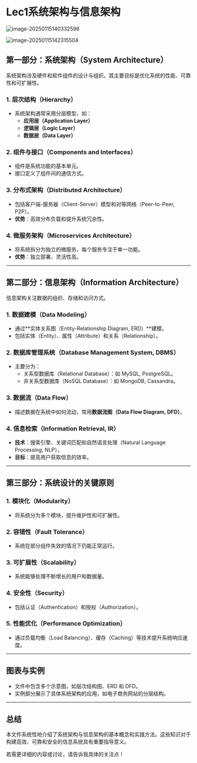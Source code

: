 # Lec1系统架构与信息架构

![image-20250115140332596](https://cdn.jsdelivr.net/gh/kiu795/pic@main/img/image-20250115140332596.png)

![image-20250115142315504](https://cdn.jsdelivr.net/gh/kiu795/pic@main/img/image-20250115142315504.png)



## 第一部分：系统架构（System Architecture）

系统架构涉及硬件和软件组件的设计与组织。其主要目标是优化系统的性能、可靠性和可扩展性。

### 1. 层次结构（Hierarchy）
- 系统架构通常采用分层模型，如：
  - **应用层（Application Layer）**
  - **逻辑层（Logic Layer）**
  - **数据层（Data Layer）**

### 2. 组件与接口（Components and Interfaces）
- 组件是系统功能的基本单元。
- 接口定义了组件间的通信方式。

### 3. 分布式架构（Distributed Architecture）
- 包括客户端-服务器（Client-Server）模型和对等网络（Peer-to-Peer, P2P）。
- **优势**：高效分布负载和提升系统冗余性。

### 4. 微服务架构（Microservices Architecture）
- 将系统拆分为独立的微服务，每个服务专注于单一功能。
- **优势**：独立部署、灵活性高。

---

## 第二部分：信息架构（Information Architecture）
信息架构关注数据的组织、存储和访问方式。

### 1. 数据建模（Data Modeling）
- 通过**实体关系图（Entity-Relationship Diagram, ERD）**建模。
- 包括实体（Entity）、属性（Attribute）和关系（Relationship）。

### 2. 数据库管理系统（Database Management System, DBMS）
- 主要分为：
  - 关系型数据库（Relational Database）：如 MySQL, PostgreSQL。
  - 非关系型数据库（NoSQL Database）：如 MongoDB, Cassandra。

### 3. 数据流（Data Flow）
- 描述数据在系统中如何流动，常用**数据流图（Data Flow Diagram, DFD）**。

### 4. 信息检索（Information Retrieval, IR）
- **技术**：搜索引擎、关键词匹配和自然语言处理（Natural Language Processing, NLP）。
- **目标**：提高用户获取信息的效率。

---

## 第三部分：系统设计的关键原则
### 1. 模块化（Modularity）
- 将系统分为多个模块，提升维护性和可扩展性。

### 2. 容错性（Fault Tolerance）
- 系统在部分组件失效的情况下仍能正常运行。

### 3. 可扩展性（Scalability）
- 系统能够处理不断增长的用户和数据量。

### 4. 安全性（Security）
- 包括认证（Authentication）和授权（Authorization）。

### 5. 性能优化（Performance Optimization）
- 通过负载均衡（Load Balancing）、缓存（Caching）等技术提升系统响应速度。

---

## 图表与实例
- 文件中包含多个示意图，如层次结构图、ERD 和 DFD。  
- 实例部分展示了具体系统架构的应用，如电子商务网站的分层结构。

---

## 总结
本文件系统性地介绍了系统架构与信息架构的基本概念和实践方法。这些知识对于构建高效、可靠和安全的信息系统具有重要指导意义。

若需更详细的内容或讨论，请告诉我具体的关注点！
